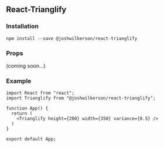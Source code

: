 ## React-Trianglify

### Installation

`npm install --save @joshwilkerson/react-trianglify`

### Props
(coming soon...)

### Example

```
import React from "react";
import Trianglify from "@joshwilkerson/react-trianglify";

function App() {
  return (
    <Trianglify height={200} width={350} variance={0.5} />
  )
}

export default App;
```
